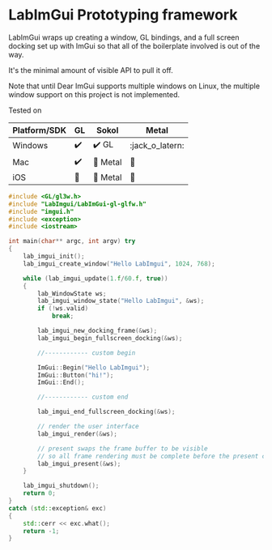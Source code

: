 # LabImGui Prototyping framework

LabImGui wraps up creating a window, GL bindings, and a full screen docking
set up with ImGui so that all of the boilerplate involved is out of the way.

It's the minimal amount of visible API to pull it off.

Note that until Dear ImGui supports multiple windows on Linux, the multiple
window support on this project is not implemented.

Tested on

| Platform/SDK | GL                 | Sokol                 | Metal           |
| ------------ | ------------------ | --------------------- | --------------- |
| Windows      | :heavy_check_mark: | :heavy_check_mark: GL | :jack_o_latern: |
| Mac          | :heavy_check_mark: | :construction: Metal  | :construction:  |
| iOS          | :jack_o_lantern:   | :construction: Metal  | :construction:  |

```cpp
#include <GL/gl3w.h>
#include "LabImgui/LabImGui-gl-glfw.h"
#include "imgui.h"
#include <exception>
#include <iostream>

int main(char** argc, int argv) try
{
    lab_imgui_init();
    lab_imgui_create_window("Hello LabImgui", 1024, 768);

    while (lab_imgui_update(1.f/60.f, true))
    {
        lab_WindowState ws;
        lab_imgui_window_state("Hello LabImgui", &ws);
        if (!ws.valid)
            break;

        lab_imgui_new_docking_frame(&ws);
        lab_imgui_begin_fullscreen_docking(&ws);

        //------------ custom begin

        ImGui::Begin("Hello LabImgui");
        ImGui::Button("hi!");
        ImGui::End();

        //------------ custom end

        lab_imgui_end_fullscreen_docking(&ws);

        // render the user interface
        lab_imgui_render(&ws);

        // present swaps the frame buffer to be visible
        // so all frame rendering must be complete before the present call
        lab_imgui_present(&ws);
    }

    lab_imgui_shutdown();
    return 0;
}
catch (std::exception& exc)
{
    std::cerr << exc.what();
    return -1;
}
```

